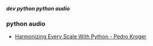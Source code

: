 _**dev python python audio**_

### python audio

- [Harmonizing Every Scale With Python - Pedro Kroger](http://pedrokroger.net/harmonizing-every-scale-python/)
